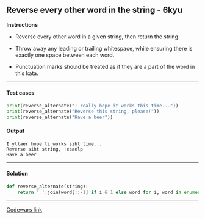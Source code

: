 ## Reverse every other word in the string - 6kyu

**Instructions**

- Reverse every other word in a given string, then return the string. 

- Throw away any leading or trailing whitespace, while ensuring there is exactly one space between each word. 

- Punctuation marks should be treated as if they are a part of the word in this kata.

---

#### Test cases

```python
print(reverse_alternate("I really hope it works this time..."))
print(reverse_alternate("Reverse this string, please!"))
print(reverse_alternate("Have a beer"))
```

#### Output 
```
I yllaer hope ti works siht time...
Reverse siht string, !esaelp
Have a beer
```

---

#### Solution

```python
def reverse_alternate(string):
    return ' '.join(word[::-1] if i & 1 else word for i, word in enumerate(string.split())) 
```

---


[Codewars link](https://www.codewars.com/kata/58d76854024c72c3e20000de)
